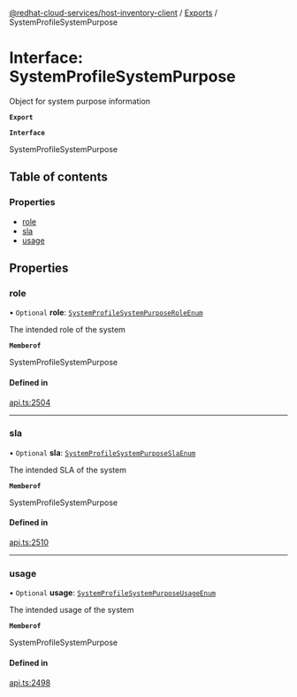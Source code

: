 [@redhat-cloud-services/host-inventory-client](../README.md) / [Exports](../modules.md) / SystemProfileSystemPurpose

# Interface: SystemProfileSystemPurpose

Object for system purpose information

**`Export`**

**`Interface`**

SystemProfileSystemPurpose

## Table of contents

### Properties

- [role](SystemProfileSystemPurpose.md#role)
- [sla](SystemProfileSystemPurpose.md#sla)
- [usage](SystemProfileSystemPurpose.md#usage)

## Properties

### role

• `Optional` **role**: [`SystemProfileSystemPurposeRoleEnum`](../enums/SystemProfileSystemPurposeRoleEnum.md)

The intended role of the system

**`Memberof`**

SystemProfileSystemPurpose

#### Defined in

[api.ts:2504](https://github.com/RedHatInsights/javascript-clients/blob/master/packages/host-inventory/api.ts#L2504)

___

### sla

• `Optional` **sla**: [`SystemProfileSystemPurposeSlaEnum`](../enums/SystemProfileSystemPurposeSlaEnum.md)

The intended SLA of the system

**`Memberof`**

SystemProfileSystemPurpose

#### Defined in

[api.ts:2510](https://github.com/RedHatInsights/javascript-clients/blob/master/packages/host-inventory/api.ts#L2510)

___

### usage

• `Optional` **usage**: [`SystemProfileSystemPurposeUsageEnum`](../enums/SystemProfileSystemPurposeUsageEnum.md)

The intended usage of the system

**`Memberof`**

SystemProfileSystemPurpose

#### Defined in

[api.ts:2498](https://github.com/RedHatInsights/javascript-clients/blob/master/packages/host-inventory/api.ts#L2498)
